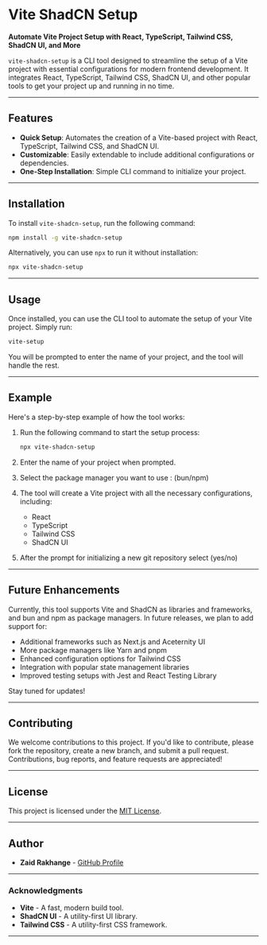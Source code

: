 # Vite ShadCN Setup

**Automate Vite Project Setup with React, TypeScript, Tailwind CSS, ShadCN UI, and More**

`vite-shadcn-setup` is a CLI tool designed to streamline the setup of a Vite project with essential configurations for modern frontend development. It integrates React, TypeScript, Tailwind CSS, ShadCN UI, and other popular tools to get your project up and running in no time.

---

## Features

- **Quick Setup**: Automates the creation of a Vite-based project with React, TypeScript, Tailwind CSS, and ShadCN UI.
- **Customizable**: Easily extendable to include additional configurations or dependencies.
- **One-Step Installation**: Simple CLI command to initialize your project.

---

## Installation

To install `vite-shadcn-setup`, run the following command:

```bash
npm install -g vite-shadcn-setup
```

Alternatively, you can use `npx` to run it without installation:

```bash
npx vite-shadcn-setup
```

---

## Usage

Once installed, you can use the CLI tool to automate the setup of your Vite project. Simply run:

```bash
vite-setup
```

You will be prompted to enter the name of your project, and the tool will handle the rest.

---

## Example

Here's a step-by-step example of how the tool works:

1. Run the following command to start the setup process:

    ```bash
    npx vite-shadcn-setup
    ```

2. Enter the name of your project when prompted.

3. Select the package manager you want to use : (bun/npm)

4. The tool will create a Vite project with all the necessary configurations, including:

    - React
    - TypeScript
    - Tailwind CSS
    - ShadCN UI

5. After the prompt for initializing a new git repository select (yes/no)
   
---

## Future Enhancements

Currently, this tool supports Vite and ShadCN as libraries and frameworks, and bun and npm as package managers. In future releases, we plan to add support for:

- Additional frameworks such as Next.js and Aceternity UI
- More package managers like Yarn and pnpm
- Enhanced configuration options for Tailwind CSS
- Integration with popular state management libraries
- Improved testing setups with Jest and React Testing Library

Stay tuned for updates!

---

## Contributing

We welcome contributions to this project. If you'd like to contribute, please fork the repository, create a new branch, and submit a pull request. Contributions, bug reports, and feature requests are appreciated!

---

## License

This project is licensed under the [MIT License](LICENSE.md).

---

## Author

- **Zaid Rakhange** - [GitHub Profile](https://github.com/zaid-commits)

---

### Acknowledgments

- **Vite** - A fast, modern build tool.
- **ShadCN UI** - A utility-first UI library.
- **Tailwind CSS** - A utility-first CSS framework.

---
